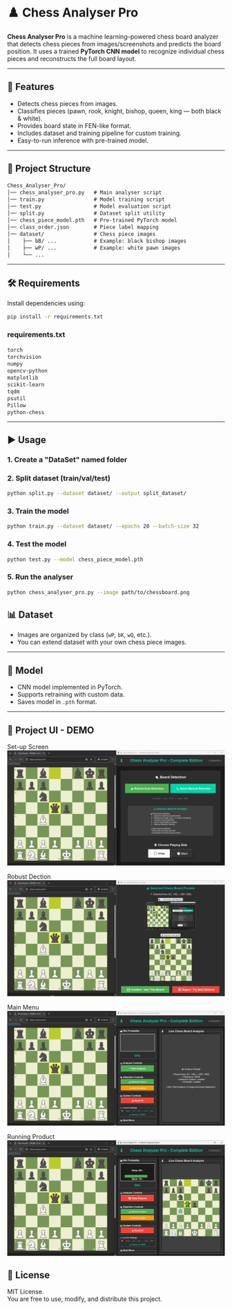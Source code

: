 # ♟️ Chess Analyser Pro

**Chess Analyser Pro** is a machine learning–powered chess board analyzer that detects chess pieces from images/screenshots and predicts the board position. It uses a trained **PyTorch CNN model** to recognize individual chess pieces and reconstructs the full board layout.

---

## 🚀 Features
- Detects chess pieces from images.
- Classifies pieces (pawn, rook, knight, bishop, queen, king — both black & white).
- Provides board state in FEN-like format.
- Includes dataset and training pipeline for custom training.
- Easy-to-run inference with pre-trained model.

---

## 📂 Project Structure
```
Chess_Analyser_Pro/
│── chess_analyser_pro.py   # Main analyser script
│── train.py                # Model training script
│── test.py                 # Model evaluation script
│── split.py                # Dataset split utility
│── chess_piece_model.pth   # Pre-trained PyTorch model
│── class_order.json        # Piece label mapping
│── dataset/                # Chess piece images
│    ├── bB/ ...            # Example: black bishop images
│    ├── wP/ ...            # Example: white pawn images
│    └── ...
```
---

## 🛠 Requirements
Install dependencies using:

```bash
pip install -r requirements.txt
```

### requirements.txt
```
torch
torchvision
numpy
opencv-python
matplotlib
scikit-learn
tqdm
psutil
Pillow
python-chess
```

---

## ▶️ Usage

### 1. Create a "DataSet" named folder

### 2. Split dataset (train/val/test)
```bash
python split.py --dataset dataset/ --output split_dataset/
```

### 3. Train the model
```bash
python train.py --dataset dataset/ --epochs 20 --batch-size 32
```

### 4. Test the model
```bash
python test.py --model chess_piece_model.pth
```

### 5. Run the analyser
```bash
python chess_analyser_pro.py --image path/to/chessboard.png
```


## 📊 Dataset
- Images are organized by class (`wP`, `bK`, `wQ`, etc.).
- You can extend dataset with your own chess piece images.

---

## 🧠 Model
- CNN model implemented in PyTorch.
- Supports retraining with custom data.
- Saves model in `.pth` format.

---
## 🧠 Project UI - DEMO

Set-up Screen
![Chess Analyser Screenshot](assets/1.png)

Robust Dection
![Chess Analyser Screenshot](assets/2.png)

Main Menu
![Chess Analyser Screenshot](assets/3.png)

Running Product
![Chess Analyser Screenshot](assets/4.png)



## 📜 License
MIT License.  
You are free to use, modify, and distribute this project.
